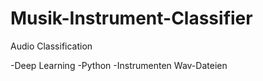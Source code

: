 # Musik-Instrument-Classifier
Audio Classification

-Deep Learning
-Python
-Instrumenten Wav-Dateien
